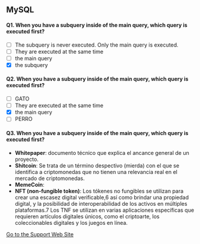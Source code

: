 ## MySQL

#### Q1. When you have a subquery inside of the main query, which query is executed first?

- [ ] The subquery is never executed. Only the main query is executed.
- [ ] They are executed at the same time
- [ ] the main query
- [x] the subquery

#### Q2. When you have a subquery inside of the main query, which query is executed first?

- [ ] GATO
- [ ] They are executed at the same time
- [x] the main query
- [ ] PERRO

#### Q3. When you have a subquery inside of the main query, which query is executed first?

- **Whitepaper**: documento técnico que explica el ancance general de un proyecto.
- **Shitcoin**: Se trata de un término despectivo (mierda) con el que se identifica a criptomonedas que no tienen una relevancia real en el mercado de criptomonedas.
- **MemeCoin**: 
- **NFT (non-fungible token)**: Los tókenes no fungibles se utilizan para crear una escasez digital verificable,6​ así como brindar una propiedad digital, y la posibilidad de interoperabilidad de los activos en múltiples plataformas.7​ Los TNF se utilizan en varias aplicaciones específicas que requieren artículos digitales únicos, como el criptoarte, los coleccionables digitales y los juegos en línea.

[Go to the Support Web Site](https://support.west-wind.com)
